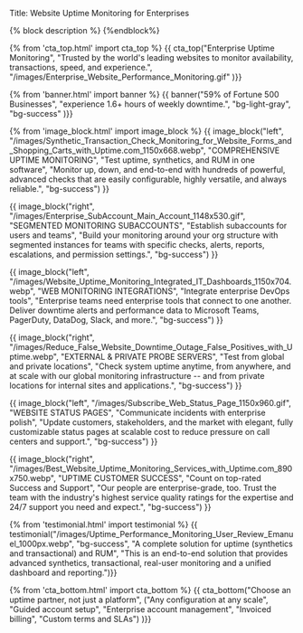 Title: Website Uptime Monitoring for Enterprises


{% block description %}
<meta name="description" content="Enterprise uptime and performance monitoring services. The world's largest companies trust Uptime.com to monitor their websites. Try free for 21-days.">
{%endblock%}

{% from 'cta_top.html' import cta_top %} 
{{ cta_top("Enterprise Uptime Monitoring",
  "Trusted by the world's leading websites to monitor availability, transactions, speed, and experience.",
  "/images/Enterprise_Website_Performance_Monitoring.gif"
)}}


{% from 'banner.html' import banner %} 
{{ banner("<span class='text-success'>59%</span> of Fortune 500 Businesses",
  "experience 1.6+ hours of weekly downtime.",
  "bg-light-gray",
  "bg-success"
)}}


{% from 'image_block.html' import image_block %}
{{ image_block("left", "/images/Synthetic_Transaction_Check_Monitoring_for_Website_Forms_and_Shopping_Carts_with_Uptime.com_1150x668.webp",
"COMPREHENSIVE UPTIME MONITORING",
"Test uptime, synthetics, and RUM in one software",
"Monitor up, down, and end-to-end with hundreds of powerful, advanced checks that are easily configurable, highly versatile, and always reliable.",
"bg-success") }}

{{ image_block("right", "/images/Enterprise_SubAccount_Main_Account_1148x530.gif",
"SEGMENTED MONITORING SUBACCOUNTS",
"Establish subaccounts for users and teams",
"Build your monitoring around your org structure with segmented instances for teams with specific checks, alerts, reports, escalations, and permission settings.",
"bg-success") }}

{{ image_block("left", "/images/Website_Uptime_Monitoring_Integrated_IT_Dashboards_1150x704.webp",
"WEB MONITORING INTEGRATIONS",
"Integrate enterprise DevOps tools",
"Enterprise teams need enterprise tools that connect to one another. Deliver downtime alerts and performance data to Microsoft Teams, PagerDuty, DataDog, Slack, and more.",
"bg-success") }}

{{ image_block("right", "/images/Reduce_False_Website_Downtime_Outage_False_Positives_with_Uptime.webp",
"EXTERNAL & PRIVATE PROBE SERVERS",
"Test from global and private locations",
"Check system uptime anytime, from anywhere, and at scale with our global monitoring infrastructure -- and from private locations for internal sites and applications.",
"bg-success") }}

{{ image_block("left", "/images/Subscribe_Web_Status_Page_1150x960.gif",
"WEBSITE STATUS PAGES",
"Communicate incidents with enterprise polish",
"Update customers, stakeholders, and the market with elegant, fully customizable status pages at scalable cost to reduce pressure on call centers and support.",
"bg-success") }}

{{ image_block("right", "/images/Best_Website_Uptime_Monitoring_Services_with_Uptime.com_890x750.webp",
"UPTIME CUSTOMER SUCCESS",
"Count on top-rated Success and Support",
"Our people are enterprise-grade, too. Trust the team with the industry's highest service quality ratings for the expertise and 24/7 support you need and expect.",
"bg-success") }}


{% from 'testimonial.html' import testimonial %}
{{ testimonial("/images/Uptime_Performance_Monitoring_User_Review_Emanuel_1000px.webp",
  "bg-success",
  "A complete solution for uptime (synthetics and transactional) and RUM",
  "This is an end-to-end solution that provides advanced synthetics, transactional, real-user monitoring and a unified dashboard and reporting.")}}


{% from 'cta_bottom.html' import cta_bottom %} 
{{ cta_bottom("Choose an uptime partner, not just a platform",
  ("Any configuration at any scale", 
  "Guided account setup",
  "Enterprise account management",
  "Invoiced billing",
  "Custom terms and SLAs")
  )}}
